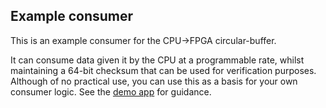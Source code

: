 ## Example consumer
This is an example consumer for the CPU->FPGA circular-buffer.

It can consume data given it by the CPU at a programmable rate, whilst maintaining a 64-bit checksum that can be used for verification purposes. Although of no practical use, you can use this as a basis for your own consumer logic. See the [demo app](https://github.com/makestuff/altera-pcie/blob/master/apps/demo/pcie_app.sv#L77-L93) for guidance.
